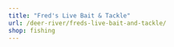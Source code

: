 ```yaml
---
title: "Fred's Live Bait & Tackle"
url: /deer-river/freds-live-bait-and-tackle/
shop: fishing
---
```

